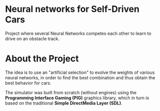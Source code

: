 # Neural networks for Self-Driven Cars

Project where several Neural Networks competes each other to learn to drive on an obstacle track.

# About the Project

The idea is to use an "artificial selection" to evolve the weights of various neural networks, in order to find the best combination and thus obtain the best behavior for cars.

The simulator was built from scratch (without engines) using the **Programming Interface Gaming (PIG)** graphics library, which in turn is based on the traditional **Simple DirectMedia Layer (SDL)**.


